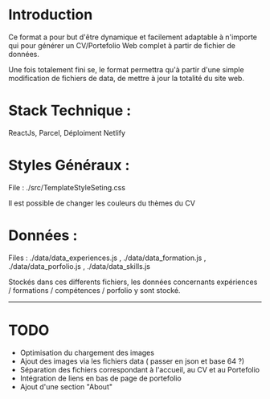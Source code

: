 # Introduction

Ce format a pour but d'être dynamique et facilement adaptable à n'importe qui pour générer un CV/Portefolio Web complet à partir de fichier de données.

Une fois totalement fini se, le format permettra qu'à partir d'une simple modification de fichiers de data, de mettre à jour la totalité du site web.

# Stack Technique :

ReactJs, Parcel, Déploiment Netlify

# Styles Généraux : 

File : ./src/TemplateStyleSeting.css

Il est possible de changer les couleurs du thèmes du CV

# Données : 

Files : ./data/data_experiences.js , ./data/data_formation.js , ./data/data_porfolio.js , ./data/data_skills.js

Stockés dans ces differents fichiers, les données concernants expériences / formations / compétences / porfolio y sont stocké.

-----------------

# TODO
- Optimisation du chargement des images
- Ajout des images via les fichiers data ( passer en json et base 64 ?)
- Séparation des fichiers correspondant à l'accueil, au CV et au Portefolio
- Intégration de liens en bas de page de portefolio
- Ajout d'une section "About"

